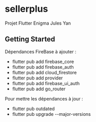 # sellerplus

Projet Flutter Enigma Jules Yan

## Getting Started

Dépendances FireBase à ajouter :
- flutter pub add firebase_core
- flutter pub add firebase_auth
- flutter pub add cloud_firestore   
- flutter pub add provider
- flutter pub add firebase_ui_auth
- flutter pub add go_router

Pour mettre les dépendances à jour :
- flutter pub outdated
- flutter pub upgrade --major-versions
